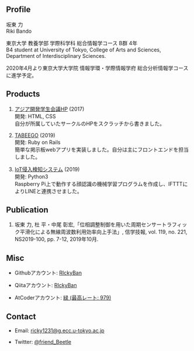 ## Profile

坂東 力  
Riki Bando

東京大学 教養学部 学際科学科 総合情報学コース B群 4年  
B4 student at University of Tokyo, College of Arts and Sciences, Department of Interdisciplinary Sciences.

2020年4月より東京大学大学院 情報学環・学際情報学府 総合分析情報学コースに進学予定。

## Products

1. [アジア開発学生会議HP](http://andyfey.sakura.ne.jp/) (2017)  
    開発: HTML, CSS  
    自分が所属していたサークルのHPをスクラッチから書きました。

1. [TABEEGO](https://tabeego-ids.herokuapp.com/) (2019)  
    開発: Ruby on Rails  
    簡単な掲示板webアプリを実装しました。自分は主にフロントエンドを担当しました。

1. [IoT侵入検知システム](https://github.com/RIckyBan/my_face_detection) (2019)  
    開発: Python3  
    Raspberry Pi上で動作する顔認識の機械学習プログラムを作成し、IFTTTによりLINEと連携させました。

## Publication

1. 坂東 力, 杜 平・中尾 彰宏,「位相調整制御を用いた周期センサートラフィック平滑化による無線周波数利用効率向上手法」, 信学技報, vol. 119, no. 221, NS2019-100, pp. 7-12, 2019年10月.

## Misc

- Githubアカウント: [RIckyBan](https://github.com/RIckyBan)

- Qiitaアカウント: [RIckyBan](https://qiita.com/RIckyBan)

- AtCoderアカウント: [緑 (最高レート: 979)](https://atcoder.jp/users/Ricky_Ban)

## Contact

- Email: ricky1231@g.ecc.u-tokyo.ac.jp

- Twitter: [@friend_Beetle](https://twitter.com/friend_Beetle)